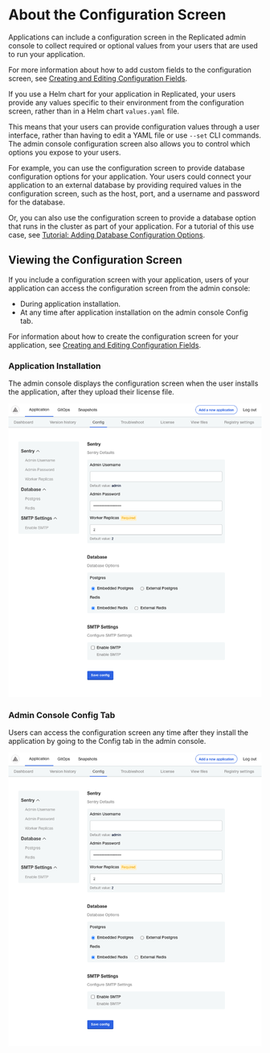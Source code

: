 # About the Configuration Screen

Applications can include a configuration screen in the Replicated admin console to collect required or optional values from your users that are used to run your application.

For more information about how to add custom fields to the configuration screen, see [Creating and Editing Configuration Fields](admin-console-customize-config-screen).

If you use a Helm chart for your application in Replicated, your users provide any values specific to their environment from the configuration screen, rather than in a Helm chart `values.yaml` file.

This means that your users can provide configuration values through a user interface, rather than having to edit a YAML file or use `--set` CLI commands. The admin console configuration screen also allows you to control which options you expose to your users.

For example, you can use the configuration screen to provide database configuration options for your application. Your users could connect your application to an external database by providing required values in the configuration screen, such as the host, port, and a username and password for the database.

Or, you can also use the configuration screen to provide a database option that runs in the cluster as part of your application. For a tutorial of this use case, see [Tutorial: Adding Database Configuration Options](tutorial-adding-db-config).

## Viewing the Configuration Screen

If you include a configuration screen with your application, users of your application can access the configuration screen from the admin console:
* During application installation.
* At any time after application installation on the admin console Config tab.

For information about how to create the configuration screen for your application, see [Creating and Editing Configuration Fields](admin-console-customize-config-screen).

### Application Installation

The admin console displays the configuration screen when the user installs the application, after they upload their license file.

![configuration screen that displays during application install](../../static/images/config-screen-sentry-enterprise-app-install.png)

### Admin Console Config Tab

Users can access the configuration screen any time after they install the application by going to the Config tab in the admin console.

![configuration screen that displays in the Config tab](../../static/images/config-screen-sentry-enterprise.png)

